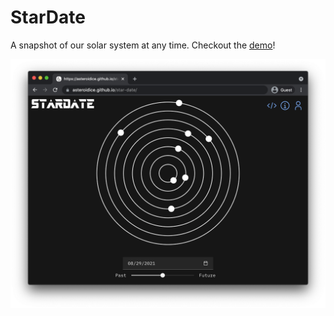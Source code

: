 # StarDate
A snapshot of our solar system at any time. Checkout the [demo](https://ryanrabello.github.io/star-date/)!


![star date preview](./public/star_date_screenshot.png)
